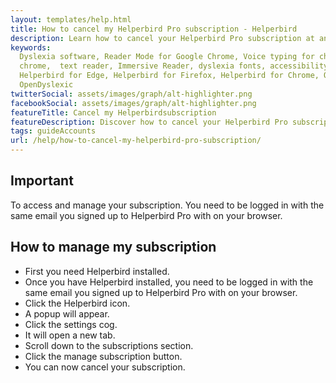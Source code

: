 ```yaml
---
layout: templates/help.html
title: How to cancel my Helperbird Pro subscription - Helperbird
description: Learn how to cancel your Helperbird Pro subscription at any time.
keywords:
  Dyslexia software, Reader Mode for Google Chrome, Voice typing for chrome, Text to speech for
  chrome,  text reader, Immersive Reader, dyslexia fonts, accessibility software, dyslexia software,
  Helperbird for Edge, Helperbird for Firefox, Helperbird for Chrome, Opendyslexic for Chrome,
  OpenDyslexic
twitterSocial: assets/images/graph/alt-highlighter.png
facebookSocial: assets/images/graph/alt-highlighter.png
featureTitle: Cancel my Helperbirdsubscription
featureDescription: Discover how to cancel your Helperbird Pro subscription.
tags: guideAccounts
url: /help/how-to-cancel-my-helperbird-pro-subscription/
---
```


## Important

To access and manage your subscription. You need to be logged in with the same email you signed up
to Helperbird Pro with on your browser.

## How to manage my subscription

- First you need Helperbird installed.
- Once you have Helperbird installed, you need to be logged in with the same email you signed up to Helperbird Pro with on your browser.
- Click the Helperbird icon.
- A popup will appear.
- Click the settings cog.
- It will open a new tab.
- Scroll down to the subscriptions section.
- Click the manage subscription button.
- You can now cancel your subscription.
